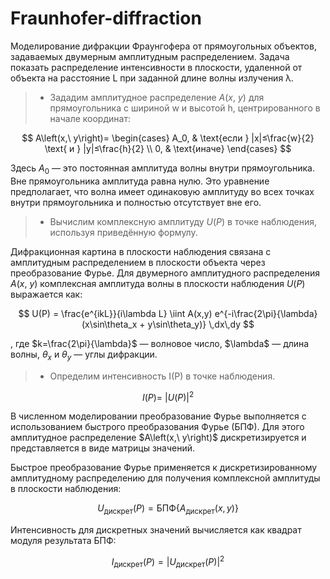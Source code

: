 # Fraunhofer-diffraction

Моделирование дифракции Фраунгофера от прямоугольных объектов, задаваемых
двумерным амплитудным распределением. Задача показать распределение интенсивности
в плоскости, удаленной от объекта на расстояние L при заданной длине волны излучения λ.

> * Зададим амплитудное распределение $A\left(x,\ y\right)$ для прямоугольника с шириной w и высотой h, центрированного в начале координат:

$$
A\left(x,\ y\right)=
\begin{cases}
A_0, & \text{если } |x|≤\frac{w}{2} \text{ и } |y|≤\frac{h}{2} \\
0, & \text{иначе}
\end{cases}
$$


Здесь $A_0$ — это постоянная амплитуда волны внутри прямоугольника. Вне прямоугольника амплитуда равна нулю. Это уравнение предполагает, что волна имеет одинаковую амплитуду во всех точках внутри прямоугольника и полностью отсутствует вне его.

> * Вычислим комплексную амплитуду $U\left(P\right)$ в точке наблюдения, используя приведённую формулу. 

Дифракционная картина в плоскости наблюдения связана с амплитудным распределением в плоскости объекта через преобразование Фурье. Для двумерного амплитудного распределения $A\left(x,\ y\right)$ комплексная амплитуда волны в плоскости наблюдения $U\left(P\right)$ выражается как:

$$
U(P) = \frac{e^{ikL}}{i\lambda L} \iint A(x,y) e^{-i\frac{2\pi}{\lambda}(x\sin\theta_x + y\sin\theta_y)} \,dx\,dy
$$

, где 
$k=\frac{2\pi}{\lambda}$  — волновое число, 
$\lambda\$ — длина волны, 
$\theta_x$  и $\theta_y$ — углы дифракции.

> * Определим интенсивность I(P) в точке наблюдения.

$$I\left(P\right)=\ \left|U\left(P\right)\right|^2$$

В численном моделировании преобразование Фурье выполняется с использованием быстрого преобразования Фурье (БПФ). Для этого амплитудное распределение $A\left(x,\ y\right)\$ дискретизируется и представляется в виде матрицы значений.

Быстрое преобразование Фурье применяется к дискретизированному амплитудному распределению для получения комплексной амплитуды в плоскости наблюдения:

$$U_{\text{дискрет}}(P) = \text{БПФ} \left\{ A_{\text{дискрет}}(x,y) \right\}$$

Интенсивность для дискретных значений вычисляется как квадрат модуля результата БПФ:

$$I_{\text{дискрет}} (P)=|U_{\text{дискрет}} (P)|^2$$

